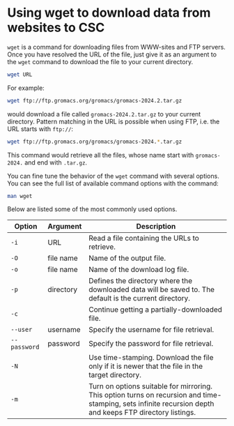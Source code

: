 # Using wget to download data from websites to CSC

`wget` is a command for downloading files from  WWW-sites and FTP servers. Once
you have resolved the URL of the file, just give it as an argument to the
`wget` command to download the file to your current directory.

```bash
wget URL
```

For example:

```bash
wget ftp://ftp.gromacs.org/gromacs/gromacs-2024.2.tar.gz
```

would download a file called `gromacs-2024.2.tar.gz` to your current directory.
Pattern matching in the URL is possible when using FTP, i.e. the URL starts
with `ftp://`:

```bash
wget ftp://ftp.gromacs.org/gromacs/gromacs-2024.*.tar.gz
```

This command would retrieve all the files, whose name start with
`gromacs-2024.` and end with `.tar.gz`.

You can fine tune the behavior of the `wget` command with several options. You
can see the full list of available command options with the command:

```bash
man wget
```

Below are listed some of the most commonly used options.

|Option      |Argument |Description  |
|------------|---------|-------------|
|`-i`        |URL      |Read a file containing the URLs to retrieve.|
|`-O`        |file name|Name of the output file.|
|`-o`        |file name|Name of the download log file.|
|`-p`        |directory|Defines the directory where the downloaded data will be saved to. The default is the current directory.|
|`-c`        |         |Continue getting a partially-downloaded file.|
|`--user`    |username |Specify the username for file retrieval.|
|`--password`|password |Specify the password for file retrieval.|
|`-N`        |         |Use time-stamping. Download the file only if it is newer that the file in the target directory.|
|`-m`        |         |Turn on options suitable for mirroring. This option turns on recursion and time-stamping, sets infinite recursion depth and keeps FTP directory listings.|
